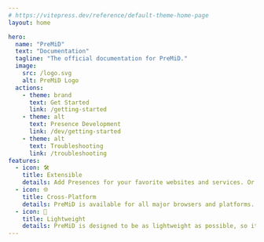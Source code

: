 ```yaml
---
# https://vitepress.dev/reference/default-theme-home-page
layout: home

hero:
  name: "PreMiD"
  text: "Documentation"
  tagline: "The official documentation for PreMiD."
  image:
    src: /logo.svg
    alt: PreMiD Logo
  actions:
    - theme: brand
      text: Get Started
      link: /getting-started
    - theme: alt
      text: Presence Development
      link: /dev/getting-started
    - theme: alt
      text: Troubleshooting
      link: /troubleshooting
features:
  - icon: 🛠️
    title: Extensible
    details: Add Presences for your favorite websites and services. Or create your own!
  - icon: 🌐
    title: Cross-Platform
    details: PreMiD is available for all major browsers and platforms.
  - icon: 🚀
    title: Lightweight
    details: PreMiD is designed to be as lightweight as possible, so it won't slow down your system.
---
```


<style>
:root {
  --vp-home-hero-name-color: transparent;
  --vp-home-hero-name-background: -webkit-linear-gradient(120deg, rgb(209, 122, 254) 30%, rgb(89, 195, 246));

  --vp-home-hero-image-background-image: linear-gradient(-45deg, rgb(209, 122, 254) 50%, rgb(89, 195, 246) 50%);
  --vp-home-hero-image-filter: blur(44px);
}

@media (min-width: 640px) {
  :root {
    --vp-home-hero-image-filter: blur(56px);
  }
}

@media (min-width: 960px) {
  :root {
    --vp-home-hero-image-filter: blur(68px);
  }
}
</style>
